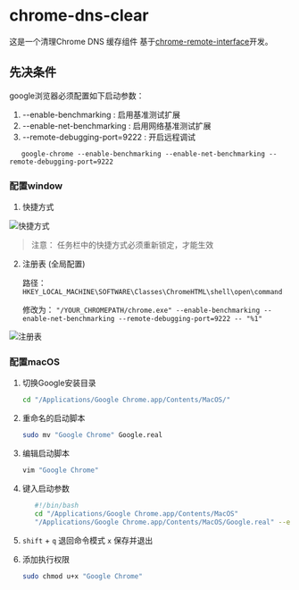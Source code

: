 # chrome-dns-clear

   这是一个清理Chrome DNS 缓存组件 基于[chrome-remote-interface](https://github.com/cyrus-and/chrome-remote-interface)开发。

## 先决条件

google浏览器必须配置如下启动参数：

1. --enable-benchmarking : 启用基准测试扩展
2. --enable-net-benchmarking : 启用网络基准测试扩展
3. --remote-debugging-port=9222 : 开启远程调试

```
   google-chrome --enable-benchmarking --enable-net-benchmarking --remote-debugging-port=9222
```

### 配置window

1. 快捷方式

  ![快捷方式](https://user-images.githubusercontent.com/22534950/46649062-2fc3e600-cbca-11e8-8ef8-e87aa5e582b5.jpg)

  > 注意： 任务栏中的快捷方式必须重新锁定，才能生效

2. 注册表 (全局配置)

   路径：`HKEY_LOCAL_MACHINE\SOFTWARE\Classes\ChromeHTML\shell\open\command`

   修改为： `"/YOUR_CHROMEPATH/chrome.exe" --enable-benchmarking --enable-net-benchmarking --remote-debugging-port=9222 -- "%1"`

  ![注册表](https://user-images.githubusercontent.com/22534950/46649063-305c7c80-cbca-11e8-83f4-f4bbf5cacf35.jpg)

### 配置macOS

1. 切换Google安装目录

   ```bash
   cd "/Applications/Google Chrome.app/Contents/MacOS/"
   ```
   
2. 重命名的启动脚本

   ```bash
   sudo mv "Google Chrome" Google.real
   ```
   
3. 编辑启动脚本

   ```bash
   vim "Google Chrome"
   ```
   
4. 键入启动参数

   ```bash
      #!/bin/bash
      cd "/Applications/Google Chrome.app/Contents/MacOS"
      "/Applications/Google Chrome.app/Contents/MacOS/Google.real" --enable-benchmarking --enable-net-benchmarking --remote-debugging-port=9222
   ```
5. `shift` + `q` 退回命令模式 `x` 保存并退出

6. 添加执行权限

   ```bash
   sudo chmod u+x "Google Chrome"
   ```

